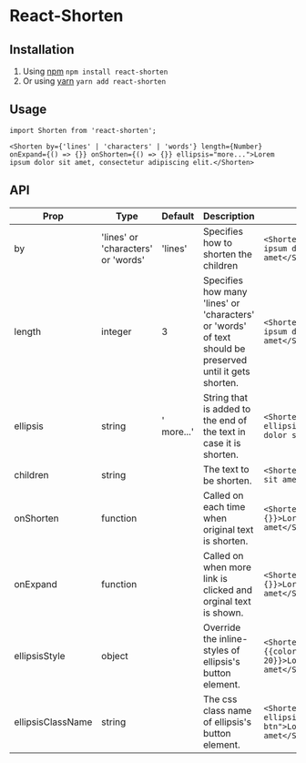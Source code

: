 # React-Shorten

## Installation

1. Using [npm](https://npmjs.org/) `npm install react-shorten`
2. Or using [yarn](https://yarnpkg.com) `yarn add react-shorten`

## Usage
```
import Shorten from 'react-shorten';

<Shorten by={'lines' | 'characters' | 'words'} length={Number} onExpand={() => {}} onShorten={() => {}} ellipsis="more...">Lorem ipsum dolor sit amet, consectetur adipiscing elit.</Shorten>
```

## API
| Prop | Type | Default | Description | Example |
| ---- | ---- | ------- | ----------- | ------- |
| by | 'lines' or 'characters' or 'words' | 'lines' | Specifies how to shorten the children | `<Shorten by="words">Lorem ipsum dolor sit amet</Shorten>` |
| length | integer | 3 | Specifies how many 'lines' or 'characters' or 'words' of text should be preserved until it gets shorten. | `<Shorten length={3}>Lorem ipsum dolor sit amet</Shorten>` |
| ellipsis | string | ' more...' | String that is added to the end of the text in case it is shorten. | `<Shorten ellipsis="...">Lorem ipsum dolor sit amet</Shorten>`
| children | string | | The text to be shorten. | `<Shorten>Lorem ipsum dolor sit amet</Shorten>` |
| onShorten | function | | Called on each time when original text is shorten. | `<Shorten onShorten={() => {}}>Lorem ipsum dolor sit amet</Shorten>` |
| onExpand | function | | Called on when more link is clicked and orginal text is shown. | `<Shorten onExpand={() => {}}>Lorem ipsum dolor sit amet</Shorten>` |
| ellipsisStyle | object | | Override the inline-styles of ellipsis's button element. | `<Shorten ellipsisStyle={{color: 'white', fontSize: 20}}>Lorem ipsum dolor sit amet</Shorten>` |
| ellipsisClassName | string | | The css class name of ellipsis's button element. | `<Shorten ellipsisClassName="ellipsis-btn">Lorem ipsum dolor sit amet</Shorten>` |
